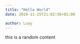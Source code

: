 ```yaml
---
title: "Hello World"
date: 2019-11-25T21:02:56+01:00

author: Luay
---
```


this is a random content
